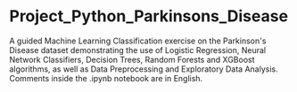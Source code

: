# Project_Python_Parkinsons_Disease
A guided Machine Learning Classification exercise on the Parkinson's Disease dataset demonstrating the use of Logistic Regression, Neural Network Classifiers, Decision Trees, Random Forests and XGBoost algorithms, as well as Data Preprocessing and Exploratory Data Analysis. Comments inside the .ipynb notebook are in English.
